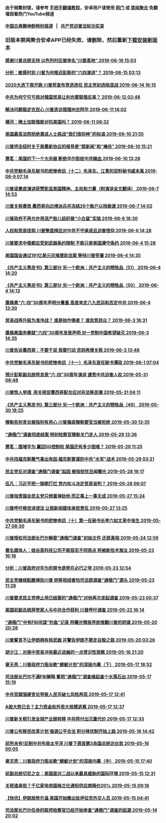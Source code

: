 #### 由于频繁封锁，请参考 [手把手翻墙教程](https://github.com/gfw-breaker/guides/wiki/)，安卓用户请使用 [网门](https://github.com/gfw-breaker/bn-android/blob/master/ogate.md) 或 [禁闻聚合](https://github.com/gfw-breaker/bn-android) 免翻墙观看热门YouTube频道 

#### [中国古典舞神韵特别报道](https://github.com/gfw-breaker/mh-news/blob/master/shenyun.md) &nbsp;&nbsp;|&nbsp;&nbsp; [共产党迫害法轮功实录](https://github.com/gfw-breaker/mh-news/blob/master/README.md)  

### 旧版本禁闻聚合安卓APP已经失效，请删除，然后重新[下载安装新版本](https://github.com/gfw-breaker/bn-android) 

#### [感谢川普总统支持 以色列村庄被命名“川普高地” 2019-06-16 15:03](../pages/soh_rdzz/n2964127.md) 

#### [分析：敏感时刻 川普为何推迟彭斯的“六四演讲”？ 2019-06-15 03:13](../pages/soh_rdzz/n2961124.md) 

#### [2020大选下周开跑 川普将宣布竞选连任 民主党初选陷混战 2019-06-14 16:15](../pages/soh_rdzz/n2960353.md) 

#### [中共为何宁可亏损对俄国贸易让利也要联俄反美？ 2019-06-12 02:48](../pages/soh_rdzz/n2954188.md) 

#### [解决问题稳定农民心 川普造访摇摆州衣阿华 2019-06-11 14:02](../pages/soh_rdzz/n2952130.md) 

#### [横河：稀土加联俄能对抗美国吗？ 2019-06-11 08:32](../pages/soh_rdzz/n2951620.md) 

#### [美国最高法院拒绝激进人士挑战“我们信仰神”的标语 2019-06-10 21:55](../pages/soh_rdzz/n2949994.md) 

#### [川普抨击纽时关于美墨新协议的报导是“假新闻”和“棒杀” 2019-06-10 15:21](../pages/soh_rdzz/n2949460.md) 

#### [萧茗：美国的下一个大杀器  断绝华尔街给中共输血 2019-06-10 13:28](../pages/soh_rdzz/n2949040.md) 

#### [中共党魁毛泽东秘书的悲惨命运（十二）毛泽东、江青的双料秘书戚本禹 2019-06-9 07:14](../pages/soh_rdzz/n2946988.md) 

#### [川普诺曼底演讲获赞彰显美国精神、主权和力量（附演讲全文翻译） 2019-06-7 14:53](../pages/soh_rdzz/n2943499.md) 

#### [川普关税奏效 墨西哥向边境派兵并冻结26个账户以挡偷渡 2019-06-7 14:02](../pages/soh_rdzz/n2943427.md) 

#### [川普政府不再允许用流产胎儿组织做“小白鼠”实验 2019-06-6 16:30](../pages/soh_rdzz/n2940871.md) 

#### [人权和贸易挂钩  川普整盘棋应对中共不守承诺且迫害信仰 2019-06-6 14:28](../pages/soh_rdzz/n2940757.md) 

#### [川普要求中俄都应受到武器条约限制 不能只是美国遵守条约 2019-06-4 15:28](../pages/soh_rdzz/n2934805.md) 

#### [美国国会通过191亿美元灾难援助法案 等待川普签署 2019-06-4 14:35](../pages/soh_rdzz/n2934721.md) 

#### [《共产主义黑皮书》第三部分 另一个欧洲：共产主义的牺牲品（51） 2019-06-4 14:20](../pages/soh_rdzz/n2934715.md) 

#### [《共产主义黑皮书》第三部分 另一个欧洲：共产主义的牺牲品（50） 2019-06-4 14:13](../pages/soh_rdzz/n2934664.md) 

#### [蓬佩奥“六·四”30周年声明分量重  高度肯定八九民运和否定中共 2019-06-4 13:30](../pages/soh_rdzz/n2934493.md) 

#### [贸易战再升级为准冷战？ 谁是始作俑者？ 谁忽悠民众？ 2019-06-3 18:31](../pages/soh_rdzz/n2932087.md) 

#### [蓬佩奥国务卿就“六四”30周年发表声明  对一党制中国希望破灭 2019-06-3 14:35](../pages/soh_rdzz/n2931289.md) 

#### [川普告诉墨西哥：不要干说 我要行动 否则再增关税 2019-06-3 13:48](../pages/soh_rdzz/n2931112.md) 

#### [中共党魁毛泽东秘书的悲惨命运（十一）毛泽东首任秘书谭政 2019-06-1 07:04](../pages/soh_rdzz/n2926693.md) 

#### [预计彭斯副总统将发表“六·四”30周年演讲 谴责中共迫害人权 2019-05-31 08:48](../pages/soh_rdzz/n2924836.md) 

#### [川普惊人举措  用关税促墨西哥配合应对非法移民潮 2019-05-31 04:11](../pages/soh_rdzz/n2923465.md) 

#### [《共产主义黑皮书》第三部分 另一个欧洲：共产主义的牺牲品（49） 2019-05-30 18:25](../pages/soh_rdzz/n2922691.md) 

#### [穆勒告别言论被指别有用心 川普揭底穆勒要官当被拒绝 2019-05-30 13:35](../pages/soh_rdzz/n2922205.md) 

#### [“通俄门”调查彻底结案 特别检察官穆勒关门走人 2019-05-29 13:36](../pages/soh_rdzz/n2919325.md) 

#### [萧茗：围堵华为 赢回5G控制权 美国还有多少困难？ 2019-05-29 11:25](../pages/soh_rdzz/n2918983.md) 

#### [中共找福克斯撒气事出有因  福克斯要谨防中共“水军”战术 2019-05-29 03:21](../pages/soh_rdzz/n2918455.md) 

#### [民主党反对调查“通俄门调查”起因 被指担忧丑闻曝光 2019-05-28 16:17](../pages/soh_rdzz/n2916820.md) 

#### [伍凡：习近平把一锅粥打烂 党内权斗决定贸易谈判？ 2019-05-28 06:07](../pages/soh_rdzz/n2914465.md) 

#### [川普指责国会民主党只想着弹劾他 而正事上一事无成 2019-05-27 15:24](../pages/soh_rdzz/n2913904.md) 

#### [川普呼吁修改诽谤法 让假新闻媒体承担责任 2019-05-27 13:25](../pages/soh_rdzz/n2913595.md) 

#### [中共党魁毛泽东秘书的悲惨命运（十）第一任秘书长李六如文革中丧生 2019-05-27 08:30](../pages/soh_rdzz/n2913256.md) 

#### [川普授权司法部长巴尔解密“通俄门调查”初始文件 还原真相 2019-05-24 12:59](../pages/soh_rdzz/n2906701.md) 

#### [著名媒体人：硅谷高科技公司不能容忍不同观点 将被新技术淘汰 2019-05-23 16:16](../pages/soh_rdzz/n2903974.md) 

#### [分析：川普政府对华为的禁令是势在必行之举 2019-05-23 12:54](../pages/soh_rdzz/n2903587.md) 

#### [民主党继续酝酿弹劾川普 转移视线害怕司法部调查“通俄门”源头 2019-05-23 11:28](../pages/soh_rdzz/n2903398.md) 

#### [川普要求民主党停止用已结案的“通俄门”对他再次发起调查 2019-05-23 00:37](../pages/soh_rdzz/n2902186.md) 

#### [美国前副总统拜登家人与中共合作获利 川普呼吁调查 2019-05-22 16:14](../pages/soh_rdzz/n2901553.md) 

#### [“通俄门”中有FBI间谍“钓鱼”记录 将曝光情报界欲推翻川普的阴谋 2019-05-20 20:28](../pages/soh_rdzz/n2896840.md) 

#### [川普誓言不让伊朗拥有核武器 并警告伊朗不要走自毁之路 2019-05-20 03:26](../pages/soh_rdzz/n2895133.md) 

#### [胡少江：对美中贸易冲突最近进展的一点常识性观察 2019-05-18 21:20](../pages/soh_rdzz/n2892961.md) 

#### [章天亮：川普政府力阻谷歌“蜻蜓计划”的深层内幕（下） 2019-05-17 18:52](../pages/soh_rdzz/n2891455.md) 

#### [司法部长巴尔不满FBI解释  誓把“通俄门”调查缘起查个水落石出 2019-05-17 15:19](../pages/soh_rdzz/n2890936.md) 

#### [中共官媒强硬言论导致人民币破七风险再现 2019-05-17 12:41](../pages/soh_rdzz/n2890843.md) 

#### [A股大势已去？主力资金和外资大规模逃离 2019-05-17 12:37](../pages/soh_rdzz/n2890816.md) 

#### [川普新关税引发全球产业链转移 中共将付出沉重代价 2019-05-17 12:33](../pages/soh_rdzz/n2890786.md) 

#### [川普公布移民改革计划 强调公平合法 积分择优制开始上路 2019-05-16 14:42](../pages/soh_rdzz/n2888848.md) 

#### [前所未有!反制中共布局太平洋 川普下周首邀3岛国总统访白宫 2019-05-16 00:05](../pages/soh_rdzz/n2887945.md) 

#### [章天亮：川普政府力阻谷歌“蜻蜓计划”的深层内幕（中） 2019-05-15 17:40](../pages/soh_rdzz/n2886982.md) 

#### [前副总统切尼之女：美国面对二战以来最具威胁的国际环境 2019-05-15 12:31](../pages/soh_rdzz/n2886493.md) 

#### [关税谁承担？千亿家电帝国格兰仕通知供应商降价20% 2019-05-15 09:16](../pages/soh_rdzz/n2886226.md) 

#### [【快讯】伊朗局势升温 美国开始撤出驻伊拉克外交人员 2019-05-15 04:41](../pages/soh_rdzz/n2885758.md) 

#### [司法部长巴尔任命的联邦检察官已经开始审查“通俄门”调查的起源 2019-05-14 20:02](../pages/soh_rdzz/n2884297.md) 


